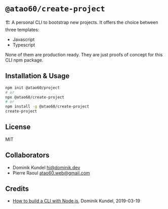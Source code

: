 # `@atao60/create-project`

🏗 A personal CLI to bootstrap new projects. It offers the choice between three templates:
- Javascript
- Typescript

None of them are production ready. They are just proofs of concept for this CLI npm package.

## Installation & Usage

```bash
npm init @atao60/project
# or
npx @atao60/create-project
# or
npm install -g @atao60/create-project
create-project
```

## License

MIT

## Collaborators

- Dominik Kundel <hi@dominik.dev>
- Pierre Raoul <atao60.web@gmail.com>

## Credits

* [How to build a CLI with Node.js](https://www.twilio.com/blog/how-to-build-a-cli-with-node-js), Dominik Kundel, 2019-03-19
